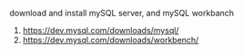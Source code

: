 download and install mySQL server, and mySQL workbanch
1) https://dev.mysql.com/downloads/mysql/
2) https://dev.mysql.com/downloads/workbench/